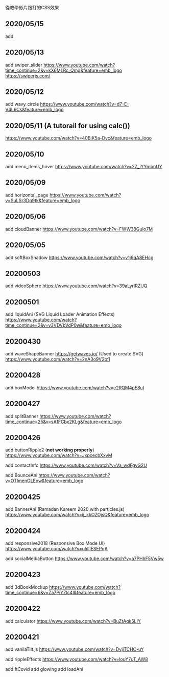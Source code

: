 從教學影片跟打的CSS效果

## 2020/05/15

add 

## 2020/05/13

add swiper_slider
https://www.youtube.com/watch?time_continue=2&v=kX6MLRc_Qmg&feature=emb_logo
https://swiperjs.com/

## 2020/05/12 
add wavy_circle
https://www.youtube.com/watch?v=d7-E-V4L6Cs&feature=emb_logo

## 2020/05/11 (A tutorail for using calc())

https://www.youtube.com/watch?v=40BiK5a-Dvc&feature=emb_logo

## 2020/05/10

add menu_items_hover
https://www.youtube.com/watch?v=2Z_iYYmbnUY

## 2020/05/09

add horizontal_page
https://www.youtube.com/watch?v=SuLSr3Dq9tk&feature=emb_logo

## 2020/05/06

add cloudBanner
https://www.youtube.com/watch?v=FWW38GuIo7M

## 2020/05/05

add softBoxShadow
https://www.youtube.com/watch?v=v1j6qA8EHcg

## 20200503

add videoSphere
https://www.youtube.com/watch?v=39aLyrlRZUQ

## 20200501

add liquidAni (SVG Liquid Loader Animation Effects)
https://www.youtube.com/watch?time_continue=2&v=v3VDVbVdP0w&feature=emb_logo

## 20200430

add waveShapeBanner
https://getwaves.io/ (Used to create SVG)
https://www.youtube.com/watch?v=2nA3o9V2bfI

## 20200428

add boxModel
https://www.youtube.com/watch?v=e2RQM4pE8uI

## 20200427

add splitBanner
https://www.youtube.com/watch?time_continue=25&v=sAfFCbx2KLg&feature=emb_logo

## 20200426

add buttonRipple2 (**not working properly**)
https://www.youtube.com/watch?v=JxpcecbXxvM

add contactInfo
https://www.youtube.com/watch?v=Va_wdFgvG2U

add BounceAni
https://www.youtube.com/watch?v=OTlmenOLEow&feature=emb_logo    

## 20200425

add BannerAni (Ramadan Kareem 2020 with particles.js)
https://www.youtube.com/watch?v=ij_kkOZOjsQ&feature=emb_logo

## 20200424

add responsive2018 (Responsive Box Mode UI)
https://www.youtube.com/watch?v=u5llIESEPqA

add socialMediaButton
https://www.youtube.com/watch?v=a7PHhF5Vw5w

## 20200423

add 3dBookMockup
https://www.youtube.com/watch?time_continue=6&v=Za7PiYZlc4I&feature=emb_logo

## 20200422

add calculator
https://www.youtube.com/watch?v=BuZtAqk5LIY

## 20200421

add vanilaTilt.js
https://www.youtube.com/watch?v=DvjiTCHC-uY

add rippleEffects
https://www.youtube.com/watch?v=louY7uT_AW8

add ftCovid
add glowing
add loadAni